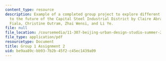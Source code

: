 ```yaml
---
content_type: resource
description: Example of a completed group project to explore different approaches
  to the future of the Capital Steel Industrial District by Claire Abrahamse, Josh
  Fiala, Christine Outram, Zhai Wensi, and Li Ye.
file: null
file_location: /coursemedia/11-307-beijing-urban-design-studio-summer-2008/be9aa89cbb937b2b45f2c45ec1439a09_group1_assn2.pdf
file_type: application/pdf
resourcetype: Document
title: Group 1 Assignment 2
uid: be9aa89c-bb93-7b2b-45f2-c45ec1439a09
---
```

